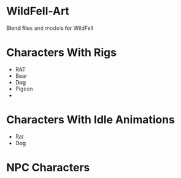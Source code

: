 # WildFell-Art
Blend files and models for WildFell

#
# Characters With Rigs
 - RAT
 - Bear
 - Dog
 - Pigeon
 - 
# Characters With Idle Animations
 - Rat
 - Dog
   
# NPC Characters 
